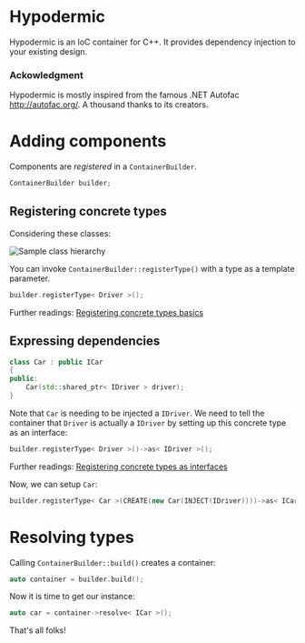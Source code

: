 Hypodermic
==========

Hypodermic is an IoC container for C++. It provides dependency injection to your existing design.


### Ackowledgment

Hypodermic is mostly inspired from the famous .NET Autofac http://autofac.org/. A thousand thanks to its creators.

# Adding components

Components are _registered_ in a `ContainerBuilder`.
```cpp
ContainerBuilder builder;
```

## Registering concrete types

Considering these classes:

![Sample class hierarchy](../master/resources/home_page_simple_diagram.png?raw=true "Sample class hierarchy")


You can invoke `ContainerBuilder::registerType()` with a type as a template parameter.
```cpp
builder.registerType< Driver >();
```
Further readings: [Registering concrete types basics](https://github.com/ybainier/Hypodermic/wiki/Registering-concrete-types#basics)

## Expressing dependencies

```cpp
class Car : public ICar
{
public:
    Car(std::shared_ptr< IDriver > driver);
}
```
Note that `Car` is needing to be injected a `IDriver`. We need to tell the container that `Driver` is actually a `IDriver` by setting up this concrete type as an interface:
```cpp
builder.registerType< Driver >()->as< IDriver >();
```
Further readings: [Registering concrete types as interfaces](https://github.com/ybainier/Hypodermic/wiki/Registering-concrete-types#intermediate)

Now, we can setup `Car`:
```cpp
builder.registerType< Car >(CREATE(new Car(INJECT(IDriver))))->as< ICar >();
```


# Resolving types

Calling `ContainerBuilder::build()` creates a container:
```cpp
auto container = builder.build();
```
Now it is time to get our instance:
```cpp
auto car = container->resolve< ICar >();
```

That's all folks!
